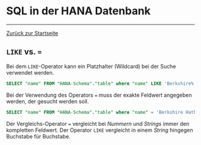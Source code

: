 # SQL in der HANA Datenbank
---

[Zurück zur Startseite](https://wolfgangzeller.github.io/ABAP-for-SAP-BW/)

## `LIKE` vs. `=`
Bei dem `LIKE`-Operator kann ein Platzhalter (Wildcard) bei der Suche verwendet werden.
```sql
SELECT "name" FROM "HANA-Schema"."table" where "name" LIKE 'Berkshire%' LIMIT 1000
```

Bei der Verwendung des Operators `=` muss der exakte Feldwert angegeben werden, der gesucht werden soll. 
```sql
SELECT "name" FROM "HANA-Schema"."table" where "name" = 'Berkshire Hathaway' LIMIT 1000
```

Der Vergleichs-Operator `=` vergleicht bei *Nummern* und *Strings* immer den kompletten Feldwert.
Der Operator `LIKE` vergleicht in einem *String* hingegen Buchstabe für Buchstabe.
